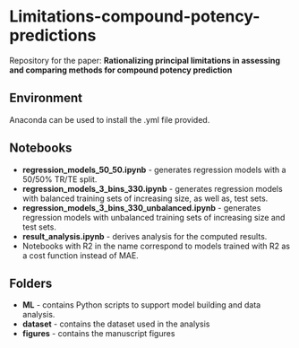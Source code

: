 # Limitations-compound-potency-predictions
Repository for the paper: **Rationalizing principal limitations in assessing and comparing methods for compound potency prediction**

## Environment 
Anaconda can be used to install the .yml file provided.

## Notebooks
* **regression_models_50_50.ipynb** - generates regression models with a 50/50% TR/TE split.
* **regression_models_3_bins_330.ipynb** - generates regression models with balanced training sets of increasing size, as well as, test sets.
* **regression_models_3_bins_330_unbalanced.ipynb** - generates regression models with unbalanced training sets of increasing size and test sets.
* **result_analysis.ipynb** - derives analysis for the computed results.
* Notebooks with R2 in the name correspond to models trained with R2 as a cost function instead of MAE.

## Folders
* **ML** - contains Python scripts to support model building and data analysis.
* **dataset** - contains the dataset used in the analysis
* **figures** - contains the manuscript figures
